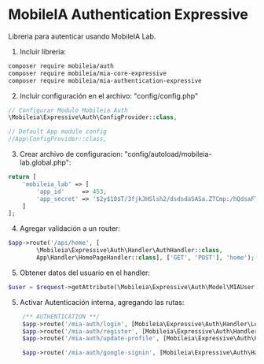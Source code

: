 # MobileIA Authentication Expressive
Libreria para autenticar usando MobileIA Lab.

1. Incluir libreria:
```bash
composer require mobileia/auth
composer require mobileia/mia-core-expressive
composer require mobileia/mia-authentication-expressive
```
2. Incluir configuración en el archivo: "config/config.php"
```php
// Configurar Modulo Mobileia Auth
\Mobileia\Expressive\Auth\ConfigProvider::class,

// Default App module config
//App\ConfigProvider::class,
```
3. Crear archivo de configuracion: "config/autoload/mobileia-lab.global.php":
```php
return [
    'mobileia_lab' => [
        'app_id'     => 453,
        'app_secret' => '$2y$10$T/3fjkJHSlsh2/dsdsdaSASa.ZTCmp:/hQdsaFTf6/p.'
    ]
];
```
4. Agregar validación a un router:
```php
$app->route('/api/home', [
        \Mobileia\Expressive\Auth\Handler\AuthHandler::class,
        App\Handler\HomePageHandler::class], ['GET', 'POST'], 'home');
```
5. Obtener datos del usuario en el handler:
```php
$user = $request->getAttribute(\Mobileia\Expressive\Auth\Model\MIAUser::class);
```
5. Activar Autenticación interna, agregando las rutas:
```php
    /** AUTHENTICATION **/
    $app->route('/mia-auth/login', [Mobileia\Expressive\Auth\Handler\LoginInternalHandler::class], ['GET', 'POST'], 'mia_auth.login');
    $app->route('/mia-auth/register', [Mobileia\Expressive\Auth\Handler\RegisterInternalHandler::class], ['GET', 'POST'], 'mia_auth.register');
    $app->route('/mia-auth/update-profile', [Mobileia\Expressive\Auth\Handler\UpdateProfileHandler::class], ['GET', 'POST'], 'mia_auth.update-profile');

    $app->route('/mia-auth/google-signin', [Mobileia\Expressive\Auth\Handler\GoogleSignInHandler::class], ['GET', 'POST'], 'mia_auth.google-signin');
```